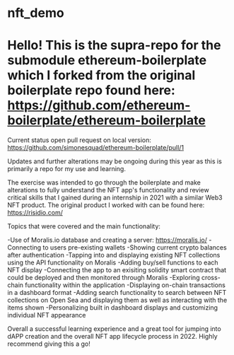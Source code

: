 # nft_demo

# Hello! This is the supra-repo for the submodule ethereum-boilerplate which I forked from the original boilerplate repo found here: https://github.com/ethereum-boilerplate/ethereum-boilerplate

Current status open pull request on local version: https://github.com/simonesquad/ethereum-boilerplate/pull/1 

Updates and further alterations may be ongoing during this year as this is primarily a repo for my use and learning.

The exercise was intended to go through the boilerplate and make alterations to fully understand the NFT app's functionality and review critical skills that I gained during an internship in 2021 with a similar Web3 NFT product.
The original product I worked with can be found here: https://risidio.com/

Topics that were covered and the main functionality:

-Use of Moralis.io database and creating a server: https://moralis.io/
-Connecting to users pre-existing wallets
-Showing current crypto balances after authentication
-Tapping into and displaying existing NFT collections using the API functionality on Moralis
-Adding buy/sell functions to each NFT display
-Connecting the app to an exisiting solidity smart contract that could be deployed and then monitored through Moralis
-Exploring cross-chain functionality within the application
-Displaying on-chain transactions in a dashboard format
-Adding search functionality to search between NFT collections on Open Sea and displaying them as well as interacting with the items shown
-Personalizing built in dashboard displays and customizing individual NFT appearance

Overall a successful learning experience and a great tool for jumping into dAPP creation and the overall NFT app lifecycle process in 2022. Highly recommend giving this a go!

